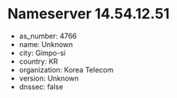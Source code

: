 # Nameserver 14.54.12.51

* as_number: 4766
* name: Unknown
* city: Gimpo-si
* country: KR
* organization: Korea Telecom
* version: Unknown
* dnssec: false
